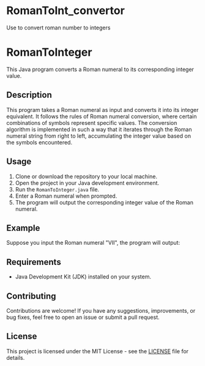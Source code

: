 # RomanToInt_convertor
Use to convert roman number to integers 

# RomanToInteger
This Java program converts a Roman numeral to its corresponding integer value.

## Description
This program takes a Roman numeral as input and converts it into its integer equivalent. It follows the rules of Roman numeral conversion, where certain combinations of symbols represent specific values. The conversion algorithm is implemented in such a way that it iterates through the Roman numeral string from right to left, accumulating the integer value based on the symbols encountered.

## Usage
1. Clone or download the repository to your local machine.
2. Open the project in your Java development environment.
3. Run the `RomanToInteger.java` file.
4. Enter a Roman numeral when prompted.
5. The program will output the corresponding integer value of the Roman numeral.

## Example
Suppose you input the Roman numeral "VII", the program will output:


## Requirements
- Java Development Kit (JDK) installed on your system.

## Contributing
Contributions are welcome! If you have any suggestions, improvements, or bug fixes, feel free to open an issue or submit a pull request.

## License
This project is licensed under the MIT License - see the [LICENSE](LICENSE) file for details.

